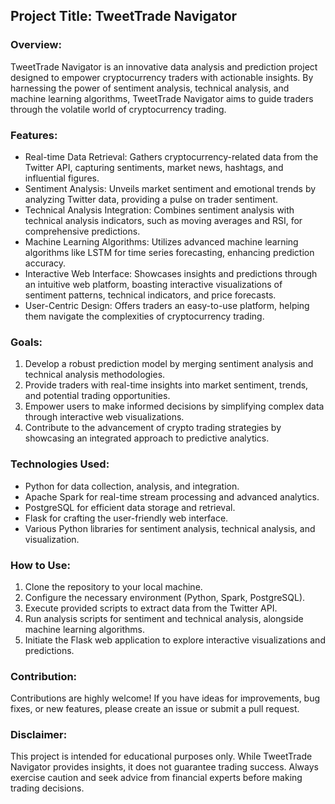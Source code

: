 ## Project Title: TweetTrade Navigator

### Overview:
TweetTrade Navigator is an innovative data analysis and prediction project designed to empower cryptocurrency traders with actionable insights. By harnessing the power of sentiment analysis, technical analysis, and machine learning algorithms, TweetTrade Navigator aims to guide traders through the volatile world of cryptocurrency trading.

### Features:
- Real-time Data Retrieval: Gathers cryptocurrency-related data from the Twitter API, capturing sentiments, market news, hashtags, and influential figures.
- Sentiment Analysis: Unveils market sentiment and emotional trends by analyzing Twitter data, providing a pulse on trader sentiment.
- Technical Analysis Integration: Combines sentiment analysis with technical analysis indicators, such as moving averages and RSI, for comprehensive predictions.
- Machine Learning Algorithms: Utilizes advanced machine learning algorithms like LSTM for time series forecasting, enhancing prediction accuracy.
- Interactive Web Interface: Showcases insights and predictions through an intuitive web platform, boasting interactive visualizations of sentiment patterns, technical indicators, and price forecasts.
- User-Centric Design: Offers traders an easy-to-use platform, helping them navigate the complexities of cryptocurrency trading.

### Goals:
1. Develop a robust prediction model by merging sentiment analysis and technical analysis methodologies.
2. Provide traders with real-time insights into market sentiment, trends, and potential trading opportunities.
3. Empower users to make informed decisions by simplifying complex data through interactive web visualizations.
4. Contribute to the advancement of crypto trading strategies by showcasing an integrated approach to predictive analytics.

### Technologies Used:
- Python for data collection, analysis, and integration.
- Apache Spark for real-time stream processing and advanced analytics.
- PostgreSQL for efficient data storage and retrieval.
- Flask for crafting the user-friendly web interface.
- Various Python libraries for sentiment analysis, technical analysis, and visualization.

### How to Use:
1. Clone the repository to your local machine.
2. Configure the necessary environment (Python, Spark, PostgreSQL).
3. Execute provided scripts to extract data from the Twitter API.
4. Run analysis scripts for sentiment and technical analysis, alongside machine learning algorithms.
5. Initiate the Flask web application to explore interactive visualizations and predictions.

### Contribution:
Contributions are highly welcome! If you have ideas for improvements, bug fixes, or new features, please create an issue or submit a pull request.

### Disclaimer:
This project is intended for educational purposes only. While TweetTrade Navigator provides insights, it does not guarantee trading success. Always exercise caution and seek advice from financial experts before making trading decisions.
